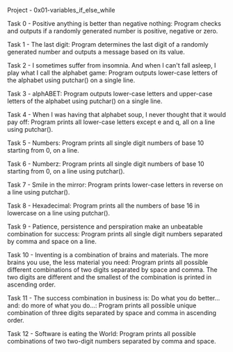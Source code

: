 Project - 0x01-variables_if_else_while

Task 0 - Positive anything is better than negative nothing: Program checks and outputs if a randomly generated number is positive, negative or zero.

Task 1 - The last digit: Program determines the last digit of a randomly generated number and outputs a message based on its value.

Task 2 - I sometimes suffer from insomnia. And when I can't fall asleep, I play what I call the alphabet game: Program outputs lower-case letters of the alphabet using putchar() on a single line.

Task 3 - alphABET: Program outputs lower-case letters and upper-case letters of the alphabet using putchar() on a single line.

Task 4 - When I was having that alphabet soup, I never thought that it would pay off: Program prints all lower-case letters except e and q, all on a line using putchar().

Task 5 - Numbers: Program prints all single digit numbers of base 10 starting from 0, on a line.

Task 6 - Numberz: Program prints all single digit numbers of base 10 starting from 0, on a line using putchar().

Task 7 - Smile in the mirror: Program prints lower-case letters in reverse on a line using putchar().

Task 8 - Hexadecimal: Program prints all the numbers of base 16 in lowercase on a line using putchar().

Task 9 - Patience, persistence and perspiration make an unbeatable combination for success: Program prints all single digit numbers separated by comma and space on a line.

Task 10 - Inventing is a combination of brains and materials. The more brains you use, the less material you need: Program prints all possible different combinations of two digits separated by space and comma. The two digits are different and the smallest of the combination is printed in ascending order.

Task 11 - The success combination in business is: Do what you do better... and: do more of what you do...: Program prints all possible unique combination of three digits separated by space and comma in ascending order.

Task 12 - Software is eating the World: Program prints all possible combinations of two two-digit numbers separated by comma and space.
